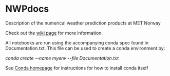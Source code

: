 # NWPdocs
Description of the numerical weather prediction products at MET Norway

Check out the [wiki page](https://github.com/metno/NWPdocs/wiki) for more information.

All notebooks are run using the accompanying conda spec found in Documentation.txt. This file can be used to create a conda environment by:

_conda create --name myenv --file Documentation.txt_ 

See [Conda homepage](https://anaconda.org/anaconda/conda) for instructions for how to install conda itself
